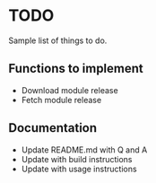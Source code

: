 # TODO

Sample list of things to do.

## Functions to implement

* Download module release
* Fetch module release

## Documentation

* Update README.md with Q and A
* Update with build instructions
* Update with usage instructions
